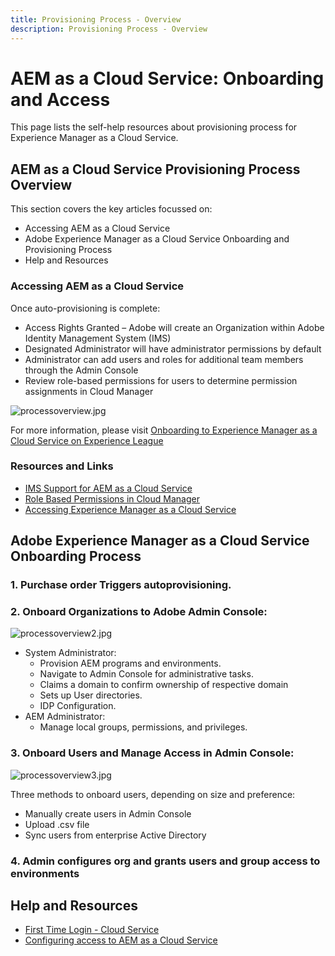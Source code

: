 ```yaml
---
title: Provisioning Process - Overview
description: Provisioning Process - Overview
---
```


# AEM as a Cloud Service: Onboarding and Access

This page lists the self-help resources about provisioning process for Experience Manager as a Cloud Service.

## AEM as a Cloud Service Provisioning Process Overview

This section covers the key articles focussed on:

* Accessing AEM as a Cloud Service
* Adobe Experience Manager as a Cloud Service Onboarding and Provisioning Process
* Help and Resources


### Accessing AEM as a Cloud Service

Once auto-provisioning is complete:

* Access Rights Granted – Adobe will create an Organization within Adobe Identity Management System (IMS)
* Designated Administrator will have administrator permissions by default
* Administrator can add users and roles for additional team members through the Admin Console
* Review role-based permissions for users to determine permission assignments in Cloud Manager

![processoverview.jpg](./assets/processOverview.jpg)
 

For more information, please visit [Onboarding to Experience Manager as a Cloud Service on Experience League](https://experienceleague.adobe.com/docs/experience-manager-cloud-service/onboarding/home.html?lang=en)

### Resources and Links

* [IMS Support for AEM as a Cloud Service](https://experienceleague.adobe.com/docs/experience-manager-cloud-service/security/ims-support.html?lang=en)   
* [Role Based Permissions in Cloud Manager](https://experienceleague.adobe.com/docs/experience-manager-cloud-service/onboarding/what-is-required/role-based-permissions.html?lang=en#what-is-required)  
* [Accessing Experience Manager as a Cloud Service](https://experienceleague.adobe.com/docs/experience-manager-cloud-service/onboarding/getting-access/navigation.html?lang=en#getting-access)  


## Adobe Experience Manager as a Cloud Service Onboarding Process

### 1. Purchase order Triggers autoprovisioning. 

### 2. Onboard Organizations to Adobe Admin Console:

![processoverview2.jpg](assets/processOverview2.jpg) 

* System Administrator:  
    * Provision AEM programs and environments.
    * Navigate to Admin Console for administrative tasks.  
    * Claims a domain to confirm ownership of respective domain  
    * Sets up User directories.  
    * IDP Configuration.
* AEM Administrator:  
    * Manage local groups, permissions, and privileges.

### 3. Onboard Users and Manage Access in Admin Console:
 
![processoverview3.jpg](assets/processOverview3.jpg) 

Three methods to onboard users, depending on size and preference:
* Manually create users in Admin Console
* Upload .csv file
* Sync users from enterprise Active
Directory

### 4. Admin configures org and grants users and group access to environments  
 
## Help and Resources  

* [First Time Login - Cloud Service](/help/journey-onboarding/sysadmin/learning-path-aem-users.md)  
* [Configuring access to AEM as a Cloud Service](https://experienceleague.adobe.com/docs/experience-manager-learn/cloud-service/accessing/overview.html?lang=en#accessing)
